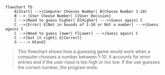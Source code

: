 ```mermaid
flowchart TD
    A[Start] -->|Computer Chooses Number| B(Choose Number 1-10)
    B --> |User Choose Number| C{User Decision}
    C -->|Need to guess higher| D[Higher] --->|Guess again| C
    C -->|Error| E[Not in bounds of 1-10 or Not a number] --->|Guess again| C
    C -->|Need to guess lower| F[Lower] --->|Guess again| C
    C -->|Got it right| G[Correct]
    G ----> H[end]
```
>This flowchart shows how a guessing game would work when a computer chooses a number between 1-10. It accounts for error entries and if the user input is too high or too low. If the use guesses the correct number, the program ends.
